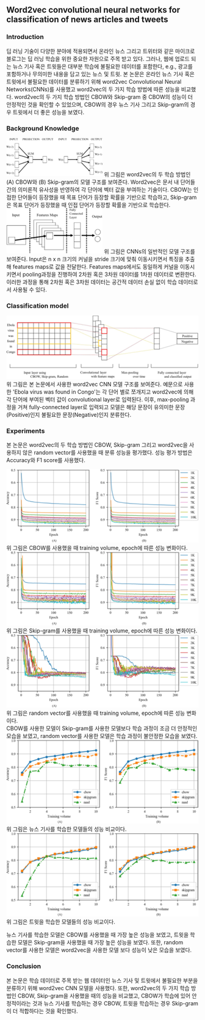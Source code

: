 ## Word2vec convolutional neural networks for classification of news articles and tweets

### Introduction
 딥 러닝 기술이 다양한 분야에 적용되면서 온라인 뉴스 그리고 트위터와 같은 마이크로 블로그는 딥 러닝 학습을 위한 중요한 자원으로 주목 받고 있다. 그러나, 웹에 업로드 되는 뉴스 기사 혹은 트윗들은 대부분 학습에 불필요한 데이터를 포함한다, e.g., 광고를 포함하거나 무의미한 내용을 담고 있는 뉴스 및 트윗. 본 논문은 온라인 뉴스 기사 혹은 트윗에서 불필요한 데이터를 분류하기 위해 word2vec Convolutional Neural Networks(CNNs)를 사용했고 word2vec의 두 가지 학습 방법에 따른 성능을 비교했다. word2vec의 두 가지 학습 방법인 CBOW와 Skip-gram 중 CBOW의 성능이 더 안정적인 것을 확인할 수 있었으며, CBOW의 경우 뉴스 기사 그리고 Skip-gram의 경우 트윗에서 더 좋은 성능을 보였다.

### Background Knowledge
<img src="./img/word2vec_structure.png" width="50%"/>
위 그림은 word2vec의 두 학습 방법인 (A) CBOW와 (B) Skip-gram의 모델 구조를 보여준다. Word2vec은 문서 내 단어들 간의 의미론적 유사성을 반영하여 각 단어에 벡터 값을 부여하는 기술이다. CBOW는 인접한 단어들이 등장했을 때 목표 단어가 등장할 확률을 기반으로 학습하고, Skip-gram은 목표 단어가 등장했을 때 인접 단어가 등장할 확률을 기반으로 학습한다.

<img src="./img/cnn_structure.png" width="50%"/>
위 그림은 CNNs의 일반적인 모델 구조를 보여준다. Input은 n x n 크기의 커널을 stride 크기에 맞춰 이동시키면서 특징을 추출해 features maps로 값을 전달한다. Features maps에서도 동일하게 커널을 이동시키면서 pooling과정을 진행하여 2차원 혹은 3차원 데이터를 1차원 데이터로 변환한다. 이러한 과정을 통해 2차원 혹은 3차원 데이터는 공간적 데이터 손실 없이 학습 데이터로서 사용될 수 있다.

### Classification model
![CNN architecture with word2vec](./img/model_structure.png)
위 그림은 본 논문에서 사용한 word2vec CNN 모델 구조를 보여준다. 예문으로 사용한 'Ebola virus was found in Congo'는 각 단어 별로 쪼개지고 word2vec에 의해 각 단어에 부여된 벡터 값이 convolutional layer로 입력된다. 이후, max-pooling 과정을 거쳐 fully-connected layer로 입력되고 모델은 해당 문장이 유의미한 문장(Positive)인지 불필요한 문장(Negative)인지 분류한다.

### Experiments
본 논문은 word2vec의 두 학습 방법인 CBOW, Skip-gram 그리고 word2vec을 사용하지 않은 random vector를 사용했을 때 분류 성능을 평가했다. 성능 평가 방법은 Accuracy와 F1 score를 사용했다. 

<img src="./img/training_news_cbow.png" />
위 그림은 CBOW를 사용했을 때 training volume, epoch에 따른 성능 변화이다.
<img src="./img/training_news_skip.png" />
위 그림은 Skip-gram를 사용했을 때 training volume, epoch에 따른 성능 변화이다.
<img src="./img/training_news_rand.png" />
위 그림은 random vector를 사용했을 때 training volume, epoch에 따른 성능 변화이다.
</br>
CBOW를 사용한 모델이 Skip-gram를 사용한 모델보다 학습 과정이 조금 더 안정적인 모습을 보였고, random vector를 사용한 모델은 학습 과정이 불안정한 모습을 보였다.

<img src="./img/news_result.png"/> 
위 그림은 뉴스 기사를 학습한 모델들의 성능 비교이다.
<img src="./img/twitter_result.png" />
위 그림은 트윗을 학습한 모델들의 성능 비교이다.
</br>

뉴스 기사를 학습한 모델은 CBOW를 사용했을 때 가장 높은 성능을 보였고, 트윗을 학습한 모델은 Skip-gram을 사용했을 때 가장 높은 성능을 보였다. 또한, random vector를 사용한 모델은 word2vec을 사용한 모델 보다 성능이 낮은 모습을 보였다.

### Conclusion
본 논문은 학습 데이터로 주목 받는 웹 데이터인 뉴스 기사 및 트윗에서 불필요한 부분을 분류하기 위해 word2vec CNN 모델을 사용했다. 또한, word2vec의 두 가지 학습 방법인 CBOW, Skip-gram을 사용했을 때의 성능을 비교했고, CBOW가 학습에 있어 안정적이라는 것과 뉴스 기사를 학습하는 경우 CBOW, 트윗을 학습하는 경우 Skip-gram이 더 적합하다는 것을 확인했다.
